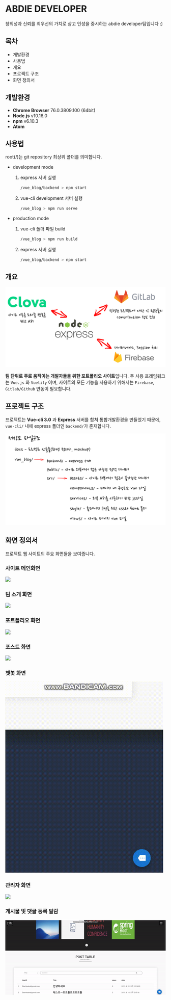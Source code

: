 # ABDIE DEVELOPER



창의성과 신뢰를 최우선의 가치로 삼고 인성을 중시하는 abdie developer팀입니다 :)



## 목차

- 개발환경
- 사용법
- 개요
- 프로젝트 구조
- 화면 정의서



## 개발환경

- **Chrome Browser** 76.0.3809.100 (64bit)
- **Node.js** v10.16.0
- **npm** v6.10.3
- **Atom**



## 사용법

root(/)는 git repository 최상위 폴더를 의미합니다.

- development mode

  1. express 서버 실행 

     ```bash
     /vue_blog/backend > npm start
     ```

  2. vue-cli development 서버 실행

     ```bash
     /vue_blog > npm run serve
     ```

     

- production mode

  1. vue-cli 폴더 파일 build

     ```bash
     /vue_blog > npm run build
     ```

  2. express 서버 실행

     ```bash
     /vue_blog/backend > npm start
     ```

     

## 개요

![](./img/project_structure.PNG)

**팀 단위로 주로 움직이는 개발자들을 위한 포트폴리오 사이트**입니다. 주 사용 프레임워크는 `Vue.js` 와 `Vuetify` 이며, 사이트의 모든 기능을 사용하기 위해서는 `Firebase`, `Gitlab/Github` 연동이 필요합니다. 



## 프로젝트 구조

프로젝트는 **Vue-cli 3.0** 과 **Express** 서버를 합쳐 통합개발환경을 만들었기 때문에, `vue-cli/` 내에 express 폴더인 `backend/`가 존재합니다. 

![](./img/repository_structure.PNG)

## 화면 정의서

프로젝트 웹 사이트의 주요 화면들을 보여줍니다.



### 사이트 메인화면

![](./img/main_page.gif)









### 팀 소개 화면

![](./img/aboutus.gif)









### 포트폴리오 화면

![](./img/portfolio.gif)









### 포스트 화면

![](./img/posts.gif)









### 챗봇 화면

![](./img/chatbot.gif)







### 관리자 화면

![](./img/admin.gif)







### 게시물 및 댓글 등록 알람

![](./img/push_alarm.gif)
